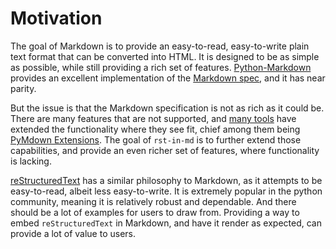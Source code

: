 # Motivation

The goal of Markdown is to provide an easy-to-read, easy-to-write plain text format that can be converted into HTML. It is designed to be as simple as possible, while still providing a rich set of features. [Python-Markdown](https://python-markdown.github.io/) provides an excellent implementation of the [Markdown spec](https://daringfireball.net/projects/markdown/syntax), and it has near parity.

But the issue is that the Markdown specification is not as rich as it could be. There are many features that are not supported, and [many tools](https://github.com/Python-Markdown/markdown/wiki/Third-Party-Extensions) have extended the functionality where they see fit, chief among them being [PyMdown Extensions](https://facelessuser.github.io/pymdown-extensions/). The goal of `rst-in-md` is to further extend those capabilities, and provide an even richer set of features, where functionality is lacking.

[reStructuredText](https://docutils.sourceforge.io/rst.html) has a similar philosophy to Markdown, as it attempts to be easy-to-read, albeit less easy-to-write. It is extremely popular in the python community, meaning it is relatively robust and dependable. And there should be a lot of examples for users to draw from. Providing a way to embed `reStructuredText` in Markdown, and have it render as expected, can provide a lot of value to users.
